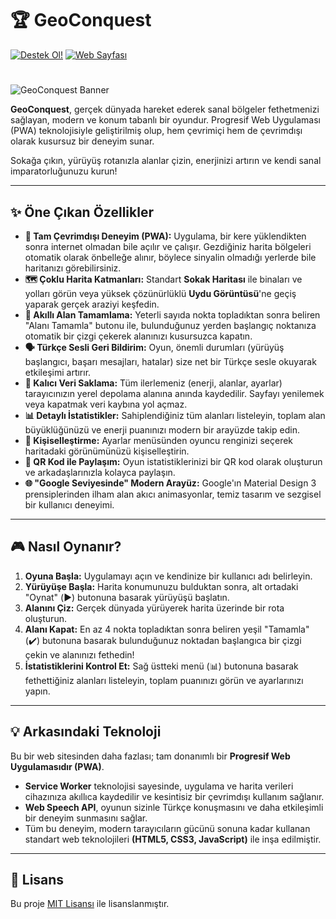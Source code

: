 # 🏆 GeoConquest
[![Destek Ol!](https://img.shields.io/badge/Destek%20Ol!-yellow?style=for-the-badge&logo=buymeacoffee&logoColor=black)](https://coff.ee/brtplus)
[![Web Sayfası](https://img.shields.io/badge/Web%20Sayfası-blue?style=for-the-badge)](https://berathd7777.github.io/GeoConquest)
#

![GeoConquest Banner](https://i.imgur.com/g8uXyA4.png)

**GeoConquest**, gerçek dünyada hareket ederek sanal bölgeler fethetmenizi sağlayan, modern ve konum tabanlı bir oyundur. Progresif Web Uygulaması (PWA) teknolojisiyle geliştirilmiş olup, hem çevrimiçi hem de çevrimdışı olarak kusursuz bir deneyim sunar.

Sokağa çıkın, yürüyüş rotanızla alanlar çizin, enerjinizi artırın ve kendi sanal imparatorluğunuzu kurun!

---

## ✨ Öne Çıkan Özellikler

*   **📱 Tam Çevrimdışı Deneyim (PWA):** Uygulama, bir kere yüklendikten sonra internet olmadan bile açılır ve çalışır. Gezdiğiniz harita bölgeleri otomatik olarak önbelleğe alınır, böylece sinyalin olmadığı yerlerde bile haritanızı görebilirsiniz.
*   **🗺️ Çoklu Harita Katmanları:** Standart **Sokak Haritası** ile binaları ve yolları görün veya yüksek çözünürlüklü **Uydu Görüntüsü**'ne geçiş yaparak gerçek araziyi keşfedin.
*   **🎯 Akıllı Alan Tamamlama:** Yeterli sayıda nokta topladıktan sonra beliren "Alanı Tamamla" butonu ile, bulunduğunuz yerden başlangıç noktanıza otomatik bir çizgi çekerek alanınızı kusursuzca kapatın.
*   **🗣️ Türkçe Sesli Geri Bildirim:** Oyun, önemli durumları (yürüyüş başlangıcı, başarı mesajları, hatalar) size net bir Türkçe sesle okuyarak etkileşimi artırır.
*   **💾 Kalıcı Veri Saklama:** Tüm ilerlemeniz (enerji, alanlar, ayarlar) tarayıcınızın yerel depolama alanına anında kaydedilir. Sayfayı yenilemek veya kapatmak veri kaybına yol açmaz.
*   **📊 Detaylı İstatistikler:** Sahiplendiğiniz tüm alanları listeleyin, toplam alan büyüklüğünüzü ve enerji puanınızı modern bir arayüzde takip edin.
*   **🎨 Kişiselleştirme:** Ayarlar menüsünden oyuncu renginizi seçerek haritadaki görünümünüzü kişiselleştirin.
*   **🔗 QR Kod ile Paylaşım:** Oyun istatistiklerinizi bir QR kod olarak oluşturun ve arkadaşlarınızla kolayca paylaşın.
*   **🌐 "Google Seviyesinde" Modern Arayüz:** Google'ın Material Design 3 prensiplerinden ilham alan akıcı animasyonlar, temiz tasarım ve sezgisel bir kullanıcı deneyimi.

---

## 🎮 Nasıl Oynanır?

1.  **Oyuna Başla:** Uygulamayı açın ve kendinize bir kullanıcı adı belirleyin.
2.  **Yürüyüşe Başla:** Harita konumunuzu bulduktan sonra, alt ortadaki "Oynat" (▶️) butonuna basarak yürüyüşü başlatın.
3.  **Alanını Çiz:** Gerçek dünyada yürüyerek harita üzerinde bir rota oluşturun.
4.  **Alanı Kapat:** En az 4 nokta topladıktan sonra beliren yeşil "Tamamla" (✔️) butonuna basarak bulunduğunuz noktadan başlangıca bir çizgi çekin ve alanınızı fethedin!
5.  **İstatistiklerini Kontrol Et:** Sağ üstteki menü (📊) butonuna basarak fethettiğiniz alanları listeleyin, toplam puanınızı görün ve ayarlarınızı yapın.

---

## 💡 Arkasındaki Teknoloji

Bu bir web sitesinden daha fazlası; tam donanımlı bir **Progresif Web Uygulamasıdır (PWA)**.
*   **Service Worker** teknolojisi sayesinde, uygulama ve harita verileri cihazınıza akıllıca kaydedilir ve kesintisiz bir çevrimdışı kullanım sağlanır.
*   **Web Speech API**, oyunun sizinle Türkçe konuşmasını ve daha etkileşimli bir deneyim sunmasını sağlar.
*   Tüm bu deneyim, modern tarayıcıların gücünü sonuna kadar kullanan standart web teknolojileri **(HTML5, CSS3, JavaScript)** ile inşa edilmiştir.

---

## 📄 Lisans

Bu proje [MIT Lisansı](https://opensource.org/licenses/MIT) ile lisanslanmıştır.
